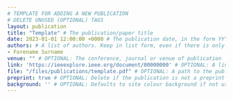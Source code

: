 ```yaml
---
# TEMPLATE FOR ADDING A NEW PUBLICATION
# DELETE UNUSED (OPTIONAL) TAGS
layout: publication
title: "Template" # The publication/paper title
date: 2023-01-01 12:00:00 +0000 # The publication date, in the form YYYY-MM-DD HH-MM-SS +0000
authors: # A list of authors. Keep in list form, even if there is only one author.
- Forename Surname
venue: "" # OPTIONAL: The conference, journal or venue of publication
link: 'https://ieeexplore.ieee.org/document/00000000' # OPTIONAL: A link to an external site with the publication
file: "/files/publications/template.pdf" # OPTIONAL: A path to the publication
preprint: true # OPTIONAL: Delete if the publication is not a preprint
background: '' # OPTIONAL: Defaults to site colour background if not used.
---
```

<!-- PUT PUBLICATION ABSTRACT OR CONTENT HERE (IN HTML OR MARKDOWN) -->